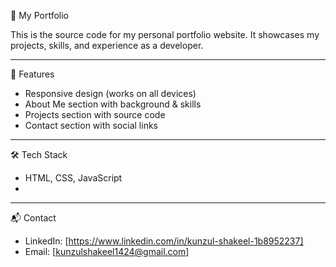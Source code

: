 💼 My Portfolio

This is the source code for my personal portfolio website. It showcases my projects, skills, and experience as a developer.

---

 🚀 Features
- Responsive design (works on all devices)
- About Me section with background & skills
- Projects section with source code
- Contact section with social links

---

🛠️ Tech Stack
- HTML, CSS, JavaScript
- 
---

📬 Contact  
- LinkedIn: [https://www.linkedin.com/in/kunzul-shakeel-1b8952237]  
- Email: [kunzulshakeel1424@gmail.com]  
